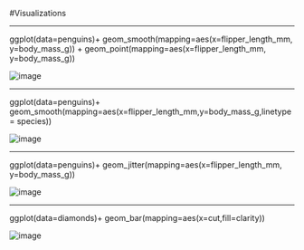#Visualizations

------------------------------------------
ggplot(data=penguins)+
  geom_smooth(mapping=aes(x=flipper_length_mm, y=body_mass_g)) +
  geom_point(mapping=aes(x=flipper_length_mm, y=body_mass_g))  

![image](https://github.com/user-attachments/assets/a124366a-e9ed-4279-bc79-3e866fea54b5)

--------------------------------------
ggplot(data=penguins)+
  geom_smooth(mapping=aes(x=flipper_length_mm,y=body_mass_g,linetype = species))

![image](https://github.com/user-attachments/assets/f1b67d8a-8e58-4b4e-b960-7bcf04c5ebee)

--------------------------------------------
ggplot(data=penguins)+
  geom_jitter(mapping=aes(x=flipper_length_mm, y=body_mass_g))

![image](https://github.com/user-attachments/assets/e1f04b1b-5772-46e5-86df-fc2e556fe9c9)

---------------------------------------------
ggplot(data=diamonds)+
  geom_bar(mapping=aes(x=cut,fill=clarity))

![image](https://github.com/user-attachments/assets/d73bf02a-dec3-4d24-874a-f5e112daf49c)

